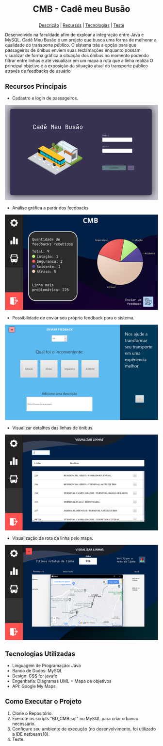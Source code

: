 # <p align=center> CMB - Cadê meu Busão
<p align="center">
 <a href="#Descrição">Descrição</a> |
 <a href="#Recursos">Recursos</a> |
 <a href="#Tecnologias">Tecnologias</a> |
 <a href="#Executar">Teste</a>
</p>

<section id="Descrição">

Desenvolvido na faculdade afim de exploar a integração entre Java e MySQL.
Cadê Meu Busão é um projeto que busca uma forma de melhorar a qualidade do transporte público. 
O sistema trás a opção para que passageiros de ônibus enviem suas reclamações enquanto possam visualizar de forma gráfica a situação dos ônibus no momento 
podendo filtrar entre linhas e até visualizar em um mapa a rota que a linha realiza
O principal objetivo é a exposição da situação atual do transporte público através de feedbacks de usuário

</section>

<section id="Recursos">

## Recursos Principais
- Cadastro e login de passageiros.
<div align="center"> <img src="./imgs/login.png" /> </div>

- Análise gráfica a partir dos feedbacks.
<div align="center"> <img src="./imgs/feedback.png" /> </div>

- Possibilidade de enviar seu próprio feedback para o sistema.
<div align="center"> <img src="./imgs/envio.png" /> </div>

- Visualizar detalhes das linhas de ônibus.
<div align="center"> <img src="./imgs/linhas.png" /> </div>

- Visualização da rota da linha pelo mapa.
<div align="center"> <img src="./imgs/mapa.png" /> </div>

</section>

<section id="Tecnologias">

## Tecnologias Utilizadas

- Linguagem de Programação: Java
- Banco de Dados: MySQL
- Design: CSS for javafx
- Engenharia: Diagramas UML + Mapa de objetivos
- API: Google My Maps

</section>

<section id="Executar">

## Como Executar o Projeto

1. Clone o Repositório.
2. Execute os scripts "BD_CMB.sql" no MySQL para criar o banco necessário.
3. Configure seu ambiente de execução (no desenvolvimento, foi utilizado a IDE netbeans18). 
4. Teste.
</section>